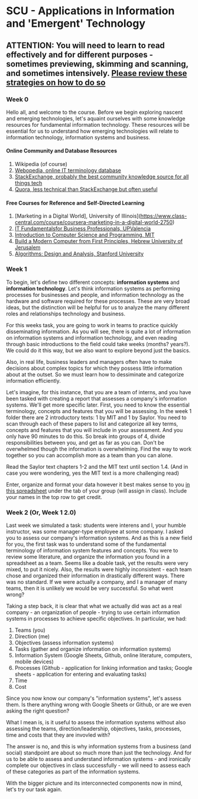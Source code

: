 # SCU - Applications in Information and 'Emergent' Technology

## ATTENTION: You will need to learn to read effectively and for different purposes - sometimes previewing, skimming and scanning, and sometimes intensively. [Please review these strategies on how to do so](https://student.unsw.edu.au/reading-strategies)

### Week 0

Hello all, and welcome to the course. Before we begin exploring nascent and emerging technologies, let's aquaint ourselves with some knowledge resources for fundamental information technology. These resources will be essential for us to understand how emerging technologies will relate to information technology, information systems and business.

#### Online Community and Database Resources
1. Wikipedia (of course)
2. [Webopedia, online IT terminology database](https://www.webopedia.com/)
3. [StackExchange, probably the best community knowledge source for all things tech](https://stackexchange.com/sites#technology)
4. [Quora, less technical than StackExchange but often useful](https://www.quora.com/sitemap)

#### Free Courses for Reference and Self-Directed Learning
1. [Marketing in a Digital World], University of Illinois](https://www.class-central.com/course/coursera-marketing-in-a-digital-world-2750)
2. [IT Fundamentalsfor Business Professionals, UPValencia](https://www.edx.org/course/it-fundamentals-business-professionals-upvalenciax-isc101-3x)
3. [Introduction to Computer Science and Programming, MIT](https://ocw.mit.edu/courses/electrical-engineering-and-computer-science/6-00sc-introduction-to-computer-science-and-programming-spring-2011/unit-1/)
4. [Build a Modern Computer from First Principles, Hebrew University of Jerusalem](https://www.class-central.com/course/coursera-build-a-modern-computer-from-first-principles-from-nand-to-tetris-project-centered-course-3234)
5. [Algorithms: Design and Analysis, Stanford University](https://www.class-central.com/course/coursera-algorithms-design-and-analysis-part-1-374)

### Week 1

To begin, let's define two different concepts: <b>information systems</b> and <b>information technology</b>. Let's think information systems as performing processes for businesses and people, and information technology as the hardware and software required for these processes. These are very broad ideas, but the distinction will be helpful for us to analyze the many different roles and relationships technology and business. 

For this weeks task, you are going to work in teams to practice quickly disseminating information. As you will see, there is quite a lot of information on information systems and information technology, and even reading through basic introductions to the field could take weeks (months? years?). We could do it this way, but we also want to explore beyond just the basics.

Also, in real life, business leaders and managers often have to make decisions about complex topics for which they possess little information about at the outset. So we must learn how to dessiminate and categorize information efficiently.

Let's imagine, for this instance, that you are a team of interns, and you have been tasked with creating a report that assesses a company's information systems. We'll get more specific later. First, you need to know the essential terminology, concepts and features that you will be assessing. In the week 1 folder there are 2 introductory texts: 1 by MIT and 1 by Saylor. You need to scan through each of these papers to list and categorize all key terms, concepts and features that you will include in your assessment. And you only have 90 minutes to do this. So break into groups of 4, divide responsibilities between you, and get as far as you can. Don't be overwhelmed though the information is overwhelming. Find the way to work together so you can accomplish more as a team than you can alone.  

Read the Saylor text chapters 1-2 and the MIT text until section 1.4. (And in case you were wondering, yes the MIT text is a more challenging read) 

Enter, organize and format your data however it best makes sense to you [in this spreadsheet](https://docs.google.com/spreadsheets/d/1wp27CPZOgCh5gRY25ixhe5qgbm6cmxw_HAFr098hdjY/edit?usp=sharing) under the tab of your group (will assign in class). Include your names in the top row to get credit.

### Week 2 (Or, Week 1 2.0)

Last week we simulated a task: students were interens and I, your humble instructor, was some manager-type employee at some company. I asked you to assess our company's information systems. And as this is a new field for you, the first task was to understand some of the fundamental terminology of information system features and concepts. You were to review some literature, and organize the information you found in a spreadsheet as a team. Seems like a doable task, yet the results were very mixed, to put it nicely. Also, the results were highly inconsistent - each team chose and organized their information in drastically different ways. There was no standard. If we were actually a company, and I a manager of many teams, then it is unlikely we would be very successful. So what went wrong?

Taking a step back, it is clear that what we actually did was act as a real company - an organization of people - trying to use certain information systems in processes to achieve specific objectives. In particular, we had:

1. Teams (you)
2. Direction (me)
3. Objectives (assess information systems)
4. Tasks (gather and organize information on information systems)
5. Information System (Google Sheets, Github, online literature, computers, mobile devices)
6. Processes (Github - application for linking information and tasks; Google sheets - application for entering and evaluating tasks)
7. Time
8. Cost

Since you now know our company's "information systems", let's assess them. Is there anything wrong with Google Sheets or Github, or are we even asking the right question?

What I mean is, is it useful to assess the information systems without also assessing the teams, direction/leadership, objectives, tasks, processes, time and costs that they are invovled with?

The answer is no, and this is why information systems from a business (and social) standpoint are about so much more than just the technology. And for us to be able to assess and understand information systems - and ironically complete our objectives in class successfully - we will need to assess each of these categories as part of the information systems.

With the bigger picture and its interconnected components now in mind, let's try our task again.


